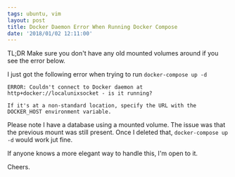 ```yaml
---
tags: ubuntu, vim
layout: post
title: Docker Daemon Error When Running Docker Compose
date: '2018/01/02 12:11:00'
---
```


TL;DR Make sure you don't have any old mounted volumes around if you see the error below.

I just got the following error when trying to run `docker-compose up -d`

```
ERROR: Couldn't connect to Docker daemon at http+docker://localunixsocket - is it running?

If it's at a non-standard location, specify the URL with the DOCKER_HOST environment variable.
```

Please note I have a database using a mounted volume.  The issue was that the previous mount was still present.  Once I deleted that, `docker-compose up -d` would work jut fine.

If anyone knows a more elegant way to handle this, I'm open to it.

Cheers.


